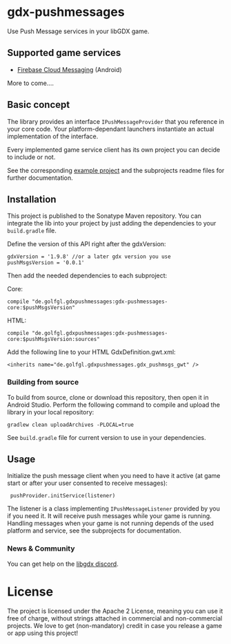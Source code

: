 # gdx-pushmessages

Use Push Message services in your libGDX game.

## Supported game services

* [Firebase Cloud Messaging](https://firebase.google.com/docs/cloud-messaging/) (Android)

More to come....

## Basic concept

The library provides an interface `IPushMessageProvider` that you reference in your core code. Your platform-dependant 
launchers instantiate an actual implementation of the interface.

Every implemented game service client has its own project you can decide to include or not.

See the corresponding [example project](https://github.com/MrStahlfelge/gdx-pushmessages-app) and the subprojects 
readme files for further documentation.

## Installation

This project is published to the Sonatype Maven repository. You can integrate the lib into your project by just adding the dependencies to your `build.gradle` file.

Define the version of this API right after the gdxVersion:

    gdxVersion = '1.9.8' //or a later gdx version you use
    pushMsgsVersion = '0.0.1'

Then add the needed dependencies to each subproject:

Core:

    compile "de.golfgl.gdxpushmessages:gdx-pushmessages-core:$pushMsgsVersion"

HTML:

    compile "de.golfgl.gdxpushmessages:gdx-pushmessages-core:$pushMsgsVersion:sources"


Add the following line to your HTML GdxDefinition.gwt.xml:

    <inherits name="de.golfgl.gdxpushmessages.gdx_pushmsgs_gwt" />

### Building from source
To build from source, clone or download this repository, then open it in Android Studio. Perform the following command to compile and upload the library in your local repository:

    gradlew clean uploadArchives -PLOCAL=true

See `build.gradle` file for current version to use in your dependencies.


## Usage

Initialize the push message client when you need to have it active (at game start or after your user consented to 
receive messages):

     pushProvider.initService(listener)

The listener is a class implementing `IPushMessageListener` provided by you if you need it. It will receive push 
messages while your game is running. Handling messages when your game is not running depends of the used platform and
 service, see the subprojects for documentation. 

### News & Community

You can get help on the [libgdx discord](https://discord.gg/6pgDK9F).


# License

The project is licensed under the Apache 2 License, meaning you can use it free of charge, without strings attached in commercial and non-commercial projects. We love to get (non-mandatory) credit in case you release a game or app using this project!
